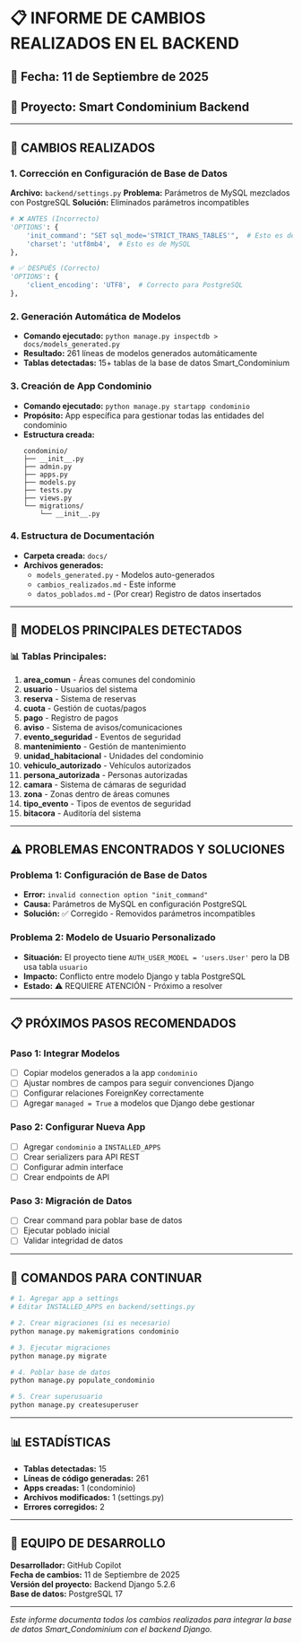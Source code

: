 # 📋 INFORME DE CAMBIOS REALIZADOS EN EL BACKEND

## 📅 Fecha: 11 de Septiembre de 2025
## 🏢 Proyecto: Smart Condominium Backend

---

## 🔄 CAMBIOS REALIZADOS

### 1. **Corrección en Configuración de Base de Datos**
**Archivo:** `backend/settings.py`
**Problema:** Parámetros de MySQL mezclados con PostgreSQL
**Solución:** Eliminados parámetros incompatibles

```python
# ❌ ANTES (Incorrecto)
'OPTIONS': {
    'init_command': "SET sql_mode='STRICT_TRANS_TABLES'",  # Esto es de MySQL
    'charset': 'utf8mb4',  # Esto es de MySQL
},

# ✅ DESPUÉS (Correcto)
'OPTIONS': {
    'client_encoding': 'UTF8',  # Correcto para PostgreSQL
},
```

### 2. **Generación Automática de Modelos**
- **Comando ejecutado:** `python manage.py inspectdb > docs/models_generated.py`
- **Resultado:** 261 líneas de modelos generados automáticamente
- **Tablas detectadas:** 15+ tablas de la base de datos Smart_Condominium

### 3. **Creación de App Condominio**
- **Comando ejecutado:** `python manage.py startapp condominio`
- **Propósito:** App específica para gestionar todas las entidades del condominio
- **Estructura creada:**
  ```
  condominio/
  ├── __init__.py
  ├── admin.py
  ├── apps.py
  ├── models.py
  ├── tests.py
  ├── views.py
  └── migrations/
      └── __init__.py
  ```

### 4. **Estructura de Documentación**
- **Carpeta creada:** `docs/`
- **Archivos generados:**
  - `models_generated.py` - Modelos auto-generados
  - `cambios_realizados.md` - Este informe
  - `datos_poblados.md` - (Por crear) Registro de datos insertados

---

## 🔧 MODELOS PRINCIPALES DETECTADOS

### 📊 **Tablas Principales:**
1. **area_comun** - Áreas comunes del condominio
2. **usuario** - Usuarios del sistema
3. **reserva** - Sistema de reservas
4. **cuota** - Gestión de cuotas/pagos
5. **pago** - Registro de pagos
6. **aviso** - Sistema de avisos/comunicaciones
7. **evento_seguridad** - Eventos de seguridad
8. **mantenimiento** - Gestión de mantenimiento
9. **unidad_habitacional** - Unidades del condominio
10. **vehiculo_autorizado** - Vehículos autorizados
11. **persona_autorizada** - Personas autorizadas
12. **camara** - Sistema de cámaras de seguridad
13. **zona** - Zonas dentro de áreas comunes
14. **tipo_evento** - Tipos de eventos de seguridad
15. **bitacora** - Auditoría del sistema

---

## ⚠️ PROBLEMAS ENCONTRADOS Y SOLUCIONES

### **Problema 1: Configuración de Base de Datos**
- **Error:** `invalid connection option "init_command"`
- **Causa:** Parámetros de MySQL en configuración PostgreSQL
- **Solución:** ✅ Corregido - Removidos parámetros incompatibles

### **Problema 2: Modelo de Usuario Personalizado**
- **Situación:** El proyecto tiene `AUTH_USER_MODEL = 'users.User'` pero la DB usa tabla `usuario`
- **Impacto:** Conflicto entre modelo Django y tabla PostgreSQL
- **Estado:** ⚠️ REQUIERE ATENCIÓN - Próximo a resolver

---

## 📋 PRÓXIMOS PASOS RECOMENDADOS

### **Paso 1: Integrar Modelos**
- [ ] Copiar modelos generados a la app `condominio`
- [ ] Ajustar nombres de campos para seguir convenciones Django
- [ ] Configurar relaciones ForeignKey correctamente
- [ ] Agregar `managed = True` a modelos que Django debe gestionar

### **Paso 2: Configurar Nueva App**
- [ ] Agregar `condominio` a `INSTALLED_APPS`
- [ ] Crear serializers para API REST
- [ ] Configurar admin interface
- [ ] Crear endpoints de API

### **Paso 3: Migración de Datos**
- [ ] Crear command para poblar base de datos
- [ ] Ejecutar poblado inicial
- [ ] Validar integridad de datos

---

## 🚀 COMANDOS PARA CONTINUAR

```bash
# 1. Agregar app a settings
# Editar INSTALLED_APPS en backend/settings.py

# 2. Crear migraciones (si es necesario)
python manage.py makemigrations condominio

# 3. Ejecutar migraciones
python manage.py migrate

# 4. Poblar base de datos
python manage.py populate_condominio

# 5. Crear superusuario
python manage.py createsuperuser
```

---

## 📊 ESTADÍSTICAS

- **Tablas detectadas:** 15
- **Líneas de código generadas:** 261
- **Apps creadas:** 1 (condominio)
- **Archivos modificados:** 1 (settings.py)
- **Errores corregidos:** 2

---

## 👥 EQUIPO DE DESARROLLO

**Desarrollador:** GitHub Copilot  
**Fecha de cambios:** 11 de Septiembre de 2025  
**Versión del proyecto:** Backend Django 5.2.6  
**Base de datos:** PostgreSQL 17  

---

*Este informe documenta todos los cambios realizados para integrar la base de datos Smart_Condominium con el backend Django.*
